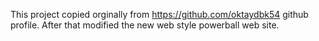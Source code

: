 This project copied orginally from https://github.com/oktaydbk54 github profile. After that modified the new web style powerball web site.
